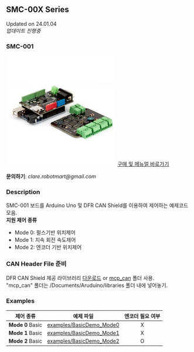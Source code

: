 ## SMC-00X Series
Updated on 24.01.04  
*업데이트 진행중*

### SMC-001
<img src="SMC001.png" height="300px">
<a href="https://www.motorbank.kr/goods/goods_list.php?cateCd=066">구매 및 메뉴얼 바로가기</a>
  
**문의하기**: *clare<k>.<k>robotmart<k>@<k>gmail<k>.<k>com<k>*

### Description
SMC-001 보드를 Arduino Uno 및 DFR CAN Shield를 이용하여 제어하는 예제코드 모음.  
**지원 제어 종류**  
* Mode 0: 펄스기반 위치제어
* Mode 1: 지속 회전 속도제어
* Mode 2: 엔코더 기반 위치제어

### CAN Header File 준비
DFR CAN Shield 제공 라이브러리 [다운로드][1] or [mcp_can][2] 폴더 사용.  
"mcp_can" 폴더는 /Documents/Aruduino/libraries 폴더 내에 넣어놓기.

[1]:https://wiki.dfrobot.com/CAN-BUS_Shield_V2__SKU__DFR0370_#More
[2]:./mcp_can

### Examples

| 제어 종류 |  예제 파일 | 엔코더 필요 여부 |
|-----------|:----------------------:|:----------------------:|
|**Mode 0** Basic| [examples/BasicDemo_Mode0](./examples/BasicDemo_Mode0) | X |
|**Mode 1** Basic| [examples/BasicDemo_Mode1](./examples/BasicDemo_Mode1) | X |
|**Mode 2** Basic| [examples/BasicDemo_Mode2](./examples/BasicDemo_Mode2) | O |





